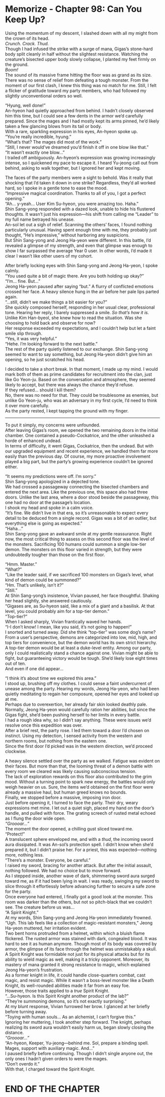 # Memorize - Chapter 98: Can You Keep Up?

Using the momentum of my descent, I slashed down with all my might from the crown of its head.  
*Crunch. Crack. Thud.*  
Though I had infused the strike with a surge of mana, Gigas’s stone-hard body split cleanly in half without the slightest resistance. Watching the creature’s bisected upper body slowly collapse, I planted my feet firmly on the ground.  
*Boom!*  
The sound of its massive frame hitting the floor was as grand as its size. There was no sense of relief from defeating a tough monster. From the moment of our first clash, I knew this thing was no match for me. Still, I felt a flicker of gratitude toward my party members, who had followed my slightly unconventional orders so well.  

“Hyung, well done!”  
An-hyeon had quietly approached from behind. I hadn’t closely observed him this time, but I could see a few dents in the armor we’d carefully prepared. Since the mages and I had mostly kept its arms pinned, he’d likely taken a few glancing blows from its tail or body.  
With a rare, sparkling expression in his eyes, An-hyeon spoke up.  
“You’re really incredible, hyung.”  
“What’s that? The mages did most of the work.”  
“Still, I never would’ve dreamed you’d finish it off in one blow like that.”  
“It wasn’t exactly one blow…”  
I trailed off ambiguously. An-hyeon’s expression was growing increasingly intense, so I quickened my pace to escape it. I heard Yu-jeong call out from behind, asking to walk together, but I ignored her and kept moving.  

The faces of the party members were a sight to behold. Was it really that shocking that I’d taken it down in one strike? Regardless, they’d all worked hard, so I spoke in a gentle tone to ease the mood.  
“Impressive magical coordination. Thanks to all of you, I got a perfect opening.”  
“Ah… y-yeah… User Kim Su-hyeon, you were amazing too. Haha.”  
Shin Sang-yong responded with a dazed look, unable to hide his flustered thoughts. It wasn’t just his expression—his shift from calling me “Leader” to my full name betrayed his unease.  
An-sol let out a sigh of relief. Scanning the others’ faces, I found nothing particularly unusual. Having spent enough time with me, they probably just thought, “He’s impressive,” without harboring any suspicions.  
But Shin Sang-yong and Jeong Ha-yeon were different. In this battle, I’d revealed a glimpse of my strength, and even that glimpse was enough to show I far surpassed the average Year 0 user. In other words, I’d made it clear I wasn’t like other users of my cohort.  

After briefly locking eyes with Shin Sang-yong and Jeong Ha-yeon, I spoke calmly.  
“You used quite a bit of magic there. Are you both holding up okay?”  
“I’m… fine. But…”  
Jeong Ha-yeon paused after saying “but.” A flurry of conflicted emotions crossed her face. A heavy silence hung in the air before her pale lips parted again.  
“…still, didn’t we make things a bit easier for you?”  
She quickly composed herself, responding in her usual clear, professional tone. Hearing her reply, I barely suppressed a smile. *So that’s how it is.* Unlike Kim Han-byeol, she knew how to read the situation. Was she choosing to hold back and observe for now?  
Her response exceeded my expectations, and I couldn’t help but let a faint smile slip through.  
“Yes, it was very helpful.”  
“Hehe. I’m looking forward to the next battle.”  
The rest of the party quietly listened to our exchange. Shin Sang-yong seemed to want to say something, but Jeong Ha-yeon didn’t give him an opening, so he just scratched his head.  

I decided to take a short break. In that moment, I made up my mind. I would mark both of them as prime candidates for recruitment into the clan, just like Go Yeon-ju. Based on the conversation and atmosphere, they seemed likely to accept, but there was always the chance they’d refuse.  
If they refused… should I kill them?  
No, there was no need for that. They could be troublesome as enemies, but unlike Go Yeon-ju, who was an adversary in my first cycle, I’d need to think it over more carefully.  
As the party rested, I kept tapping the ground with my finger.  

---  

To put it simply, my concerns were unfounded.  
After leaving Gigas’s room, we opened the two remaining doors in the initial chamber. One contained a pseudo-Cockatrice, and the other unleashed a horde of enhanced undead.  
In terms of difficulty, it went Gigas, Cockatrice, then the undead. But with our upgraded equipment and recent experience, we handled them far more easily than the previous day. Of course, my more proactive involvement played a big part, but the party’s growing experience couldn’t be ignored either.  

“It seems my predictions were off. I’m sorry.”  
Shin Sang-yong apologized in a dejected tone.  
We had crossed a passageway connecting the bisected chambers and entered the next area. Like the previous one, this space also had three doors. Unlike the last area, where a door stood beside the passageway, this one had no door at the passage’s location.  
I shook my head and spoke in a calm voice.  
“It’s fine. We didn’t live in that era, so it’s unreasonable to expect every detail to be deduced from a single record. Gigas was a bit of an outlier, but everything else is going as expected.”  
“Haha…”  
Shin Sang-yong gave an awkward smile at my gentle reassurance. Right now, the most critical thing to assess on this second floor was the level of the monsters. Sacrificing 100 humans could summon a single low-tier demon. The monsters on this floor varied in strength, but they were undoubtedly tougher than those on the first floor.  

“Hmm. Master.”  
“What?”  
“Like the leader said, if we sacrificed 100 monsters on Gigas’s level, what kind of demon could be summoned?”  
“Hm. That’s unlikely, isn’t it?”  
“Still.”  
At Shin Sang-yong’s insistence, Vivian paused, her face thoughtful. Shaking her head slightly, she answered cautiously.  
“Gigases are, as Su-hyeon said, like a mix of a giant and a basilisk. At that level, you could probably aim for a top-tier demon.”  
“Top-tier?”  
When I asked sharply, Vivian frantically waved her hands.  
“I-I don’t know! I mean, like you said, it’s not going to happen!”  
I snorted and turned away. Did she think “top-tier” was some dog’s name?  
From a user’s perspective, demons are categorized into low, mid, high, and top tiers for convenience, but the demon world has its own strict hierarchy. A top-tier demon would be at least a duke-level entity. Among our party, only I could realistically stand a chance against one. Vivian might be able to fight, but guaranteeing victory would be tough. She’d likely lose eight times out of ten.  
And even if one did appear…  

“I think it’s about time we explored this area.”  
I stood up, brushing off my clothes. I could sense a faint undercurrent of unease among the party. Hearing my words, Jeong Ha-yeon, who had been quietly meditating to regain her composure, opened her eyes and looked up at me.  
Perhaps due to overexertion, her already fair skin looked deathly pale. Normally, Jeong Ha-yeon would carefully ration her abilities, but since the Gigas fight, she’d been pushing herself to her limits in every battle.  
I had a rough idea why, so I didn’t say anything. These were issues we’d resolve once this expedition was over.  
After a brief rest, the party rose. I led them toward a door I’d chosen on instinct. Using my detection, I sensed activity from the western and northern rooms, but nothing from the eastern one.  
Since the first door I’d picked was in the western direction, we’d proceed clockwise.  

A heavy silence settled over the party as we walked. Fatigue was evident on their faces. But more than that, the looming threat of a demon battle with every room we cleared was likely causing subconscious tension.  
The lack of exploration rewards on this floor also contributed to the grim mood. Without a turning point to spark new energy, the battles would only weigh heavier on us. Sure, the items we’d obtained on the first floor were already a massive haul, but human greed knows no bounds.  
Finally, we stopped before a massive, imposing iron door.  
Just before opening it, I turned to face the party. Their dry, weary expressions met mine. I let out a quiet sigh, placed my hand on the door’s handle, and pulled with force. The grating screech of rusted metal echoed as I flung the door wide open.  
*“Groooar…”*  
The moment the door opened, a chilling gust sliced toward me.  
“Protect!”  
A translucent sphere enveloped me, and with a *thud*, the incoming sword aura dissipated. It was An-sol’s protection spell. I didn’t know when she’d prepared it, but I didn’t praise her. For a priest, this was expected—nothing more, nothing less.  
“There’s a monster. Everyone, be careful.”  
I raised my sword, bracing for another attack. But after the initial assault, nothing followed. We had no choice but to move forward.  
As I stepped inside, another wave of dark, shimmering sword aura surged toward me, as if it had been lying in wait. I was ready, swinging my sword to slice through it effortlessly before advancing further to secure a safe zone for the party.  
Once everyone had entered, I finally got a good look at the monster. This room was darker than the others, but not so pitch-black that we couldn’t see. The creature before us was…  
“A Spirit Knight.”  
At my words, Shin Sang-yong and Jeong Ha-yeon immediately frowned.  
“Ugh. This lab feels like a collection of magic-resistant monsters,” Jeong Ha-yeon muttered, her irritation evident.  
Two bent horns protruded from a helmet, within which a bluish flame flickered. The rusted armor was stained with dark, congealed blood. It was hard to see it as human anymore. Though most of its body was covered by armor, the glimpse of its face through the helmet was unmistakably a skull.  
A Spirit Knight was formidable not just for its physical attacks but for its ability to wield magic as well, making it a tricky opponent. Moreover, its mastery of mana granted it strong resistance to magic, which explained Jeong Ha-yeon’s frustration.  
As a former knight in life, it could handle close-quarters combat, cast magic, and resist magic. While it wasn’t a boss-level monster like a Death Knight, its well-rounded abilities made it far from an easy foe.  
However, those traits applied to a *true* Spirit Knight.  
“…Su-hyeon. Is this Spirit Knight another product of the lab?”  
“They’re summoning demons, so it’s not exactly surprising.”  
At my blunt response, Vivian furrowed her brow. I glanced at her briefly before turning away.  
“Toying with human souls… As an alchemist, I can’t forgive this.”  
Ignoring her muttering, I took another step forward. The knight, perhaps realizing its sword aura wouldn’t easily harm us, began slowly closing the distance.  
*“Groooar…”*  
“An-hyeon, Keeper, Yu-jeong—behind me. Sol, prepare a binding spell. Mages, support with auxiliary magic. And…”  
I paused briefly before continuing. Though I didn’t single anyone out, the only ones I hadn’t given orders to were the mages.  
“Don’t overdo it.”  
With that, I charged toward the Spirit Knight.  

# END OF THE CHAPTER